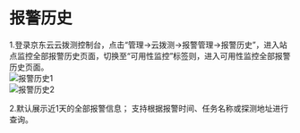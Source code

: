 # 报警历史    
1.登录京东云云拨测控制台，点击“管理->云拨测->报警管理->报警历史”，进入站点监控全部报警历史页面，切换至“可用性监控”标签则，进入可用性监控全部报警历史页面。  
![报警历史1](https://raw.githubusercontent.com/luolei-laurel/cn/Cloud-Detection/image/Cloud-Detection/history-site.png)  
![报警历史2](https://raw.githubusercontent.com/luolei-laurel/cn/Cloud-Detection/image/Cloud-Detection/history-usa.png)


2.默认展示近1天的全部报警信息； 支持根据报警时间、任务名称或探测地址进行查询。
